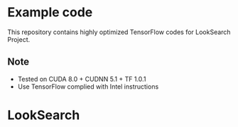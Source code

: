 # Example code

This repository contains highly optimized TensorFlow codes for LookSearch Project.  


## Note

* Tested on CUDA 8.0 + CUDNN 5.1 + TF 1.0.1
* Use TensorFlow complied with Intel instructions
# LookSearch

